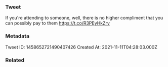 ### Tweet
If you're attending to someone, well, there is no higher compliment that you can possibly pay to them https://t.co/R3PEyHkZrv

### Metadata
Tweet ID: 1458652721490407426
Created At: 2021-11-11T04:28:03.000Z

### Related

